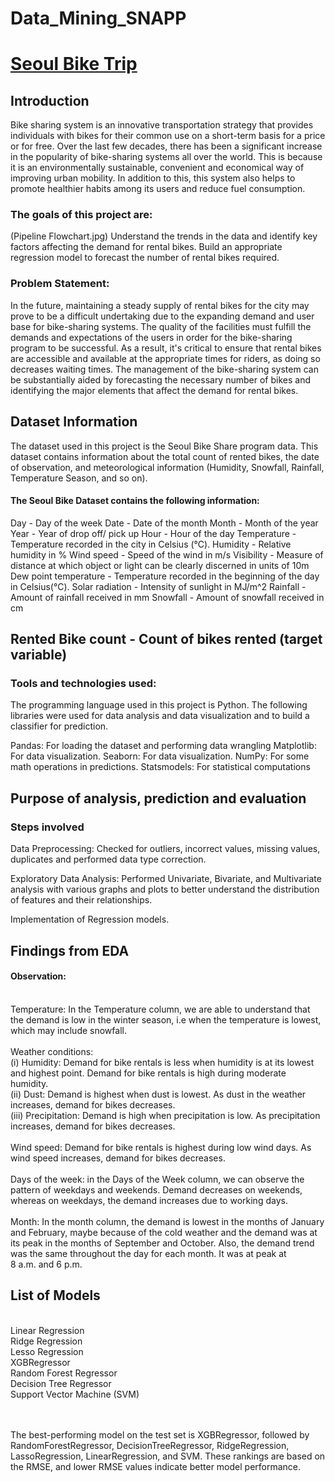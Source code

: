 # Data_Mining_SNAPP
# [Seoul Bike Trip](https://www.kaggle.com/datasets/tagg27/seoul-bike-trip?select=For_modeling.csv)

## Introduction
Bike sharing system is an innovative transportation strategy that provides individuals with bikes for their common use on a short-term basis for a price or for free. Over the last few decades, there has been a significant increase in the popularity of bike-sharing systems all over the world. This is because it is an environmentally sustainable, convenient and economical way of improving urban mobility. In addition to this, this system also helps to promote healthier habits among its users and reduce fuel consumption.

### The goals of this project are:
(Pipeline Flowchart.jpg)
Understand the trends in the data and identify key factors affecting the demand for rental bikes.
Build an appropriate regression model to forecast the number of rental bikes required.

### Problem Statement:
In the future, maintaining a steady supply of rental bikes for the city may prove to be a difficult undertaking due to the expanding demand and user base for bike-sharing systems. The quality of the facilities must fulfill the demands and expectations of the users in order for the bike-sharing program to be successful. As a result, it's critical to ensure that rental bikes are accessible and available at the appropriate times for riders, as doing so decreases waiting times. The management of the bike-sharing system can be substantially aided by forecasting the necessary number of bikes and identifying the major elements that affect the demand for rental bikes.

## Dataset Information
The dataset used in this project is the Seoul Bike Share program data. This dataset contains information about the total count of rented bikes, the date of observation, and meteorological information (Humidity, Snowfall, Rainfall, Temperature Season, and so on).

#### The Seoul Bike Dataset contains the following information:
Day - Day of the week
Date - Date of the month
Month - Month of the year
Year - Year of drop off/ pick up
Hour - Hour of the day
Temperature - Temperature recorded in the city in Celsius (°C).
Humidity - Relative humidity in %
Wind speed - Speed of the wind in m/s
Visibility - Measure of distance at which object or light can be clearly discerned in units of 10m
Dew point temperature - Temperature recorded in the beginning of the day in Celsius(°C).
Solar radiation - Intensity of sunlight in MJ/m^2
Rainfall - Amount of rainfall received in mm
Snowfall - Amount of snowfall received in cm

## Rented Bike count - Count of bikes rented (target variable)

### Tools and technologies used:
The programming language used in this project is Python. The following libraries were used for data analysis and data visualization and to build a classifier for prediction.

Pandas: For loading the dataset and performing data wrangling
Matplotlib: For data visualization.
Seaborn: For data visualization.
NumPy: For some math operations in predictions.
Statsmodels: For statistical computations

## Purpose of analysis, prediction and evaluation

### Steps involved
Data Preprocessing: Checked for outliers, incorrect values, missing values, duplicates and performed data type correction.

Exploratory Data Analysis: Performed Univariate, Bivariate, and Multivariate analysis with various graphs and plots to better understand the distribution of features and their relationships.

Implementation of Regression models.

## Findings from EDA
#### Observation:
<br> Temperature: In the Temperature column, we are able to understand that the demand is low in the winter season, i.e when the temperature is lowest, which may include snowfall.
<br><br> Weather conditions: 
<br> (i) Humidity: Demand for bike rentals is less when humidity is at its lowest and highest point. Demand for bike rentals is high during moderate humidity.
<br> (ii) Dust: Demand is highest when dust is lowest. As dust in the weather increases, demand for bikes decreases.
<br> (iii) Precipitation: Demand is high when precipitation is low. As precipitation increases, demand for bikes decreases.
<br><br> Wind speed: Demand for bike rentals is highest during low wind days. As wind speed increases, demand for bikes decreases.
<br><br> Days of the week: in the Days of the Week column, we can observe the pattern of weekdays and weekends. Demand decreases on weekends, whereas on weekdays, the demand increases due to working days.
<br><br> Month: In the month column, the demand is lowest in the months of January and February, maybe because of the cold weather and the demand was at its peak in the months of September and October. Also, the demand trend was the same throughout the day for each month. It was at peak at 8 a.m. and 6 p.m.

## List of Models
<br>
Linear Regression
<br> Ridge Regression
<br> Lesso Regression
<br> XGBRegressor
<br> Random Forest Regressor
<br> Decision Tree Regressor
<br> Support Vector Machine (SVM)

<br><br>
The best-performing model on the test set is XGBRegressor, followed by RandomForestRegressor, DecisionTreeRegressor, RidgeRegression, LassoRegression, LinearRegression, and SVM. These rankings are based on the RMSE, and lower RMSE values indicate better model performance.
